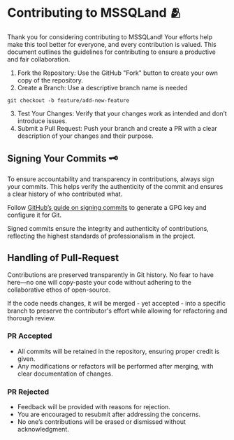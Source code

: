 # Contributing to MSSQLand 🫂

Thank you for considering contributing to MSSQLand! Your efforts help make this tool better for everyone, and every contribution is valued. This document outlines the guidelines for contributing to ensure a productive and fair collaboration.

1. Fork the Repository: Use the GitHub "Fork" button to create your own copy of the repository.
2. Create a Branch: Use a descriptive branch name is needed
```shell
git checkout -b feature/add-new-feature
```
3. Test Your Changes: Verify that your changes work as intended and don’t introduce issues.
4. Submit a Pull Request: Push your branch and create a PR with a clear description of your changes and their purpose.


## Signing Your Commits 🗝️
To ensure accountability and transparency in contributions, always sign your commits. This helps verify the authenticity of the commit and ensures a clear history of who contributed what.

Follow [GitHub’s guide on signing commits](https://docs.github.com/en/authentication/managing-commit-signature-verification/signing-commits) to generate a GPG key and configure it for Git.

Signed commits ensure the integrity and authenticity of contributions, reflecting the highest standards of professionalism in the project.

## Handling of Pull-Request
Contributions are preserved transparently in Git history. No fear to have here—no one will copy-paste your code without adhering to the collaborative ethos of open-source.

If the code needs changes, it will be merged - yet accepted - into a specific branch to preserve the contributor's effort while allowing for refactoring and thorough review.

### PR Accepted
- All commits will be retained in the repository, ensuring proper credit is given.
- Any modifications or refactors will be performed after merging, with clear documentation of changes.

### PR Rejected
- Feedback will be provided with reasons for rejection.
- You are encouraged to resubmit after addressing the concerns.
- No one’s contributions will be erased or dismissed without acknowledgment.





